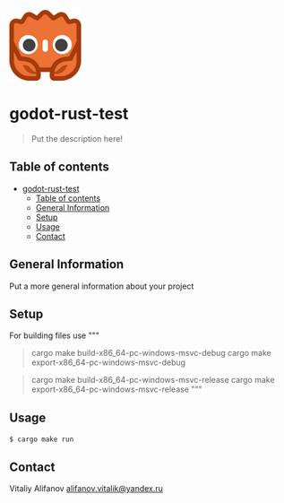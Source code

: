 ![Project Logo](./godot/assets/godot-ferris-128x128.png)

# godot-rust-test
> Put the description here!

## Table of contents
- [godot-rust-test](#godot-rust-test)
  - [Table of contents](#table-of-contents)
  - [General Information](#general-information)
  - [Setup](#setup)
  - [Usage](#usage)
  - [Contact](#contact)

## General Information
Put a more general information about your project

## Setup
For building files use 
"""
> cargo make build-x86_64-pc-windows-msvc-debug
> cargo make export-x86_64-pc-windows-msvc-debug

> cargo make build-x86_64-pc-windows-msvc-release
> cargo make export-x86_64-pc-windows-msvc-release
"""

## Usage
```shell
$ cargo make run
```
## Contact
Vitaliy Alifanov <alifanov.vitalik@yandex.ru>
